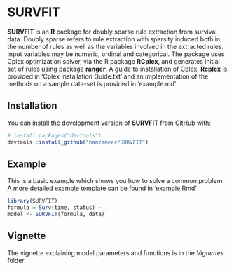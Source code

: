 
<!-- README.md is generated from README.Rmd. Please edit that file -->

# SURVFIT

<!-- badges: start -->

<!-- badges: end -->

**SURVFIT** is an **R** package for doubly sparse rule extraction from
survival data. Doubly sparse refers to rule extraction with sparsity
induced both in the number of rules as well as the variables involved in
the extracted rules. Input variables may be numeric, ordinal and
categorical. The package uses Cplex optimization solver, via the R
package **RCplex**, and generates initial set of rules using package
**ranger**. A guide to installation of Cplex, **Rcplex** is provided in
‘Cplex Installation Guide.txt’ and an implementation of the methods on
a sample data-set is provided in ‘example.md’

## Installation

You can install the development version of **SURVFIT** from
[GitHub](https://github.com/) with:

``` r
# install.packages("devtools")
devtools::install_github("hamzameer/SURVFIT")
```

## Example

This is a basic example which shows you how to solve a common problem. A
more detailed example template can be found in ‘example.Rmd’

``` r
library(SURVFIT)
formula = Surv(time, status) ~ .
model <- SURVFIT(formula, data)
```

## Vignette

The vignette explaining model parameters and functions is in the
*Vignettes* folder.
